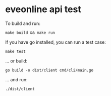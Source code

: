 # eveonline api test

To build and run:

```make build && make run```

If you have go installed, you can run a test case:

```make test```

... or build:

```go build -o dist/client cmd/cli/main.go```

... and run:

```./dist/client```
